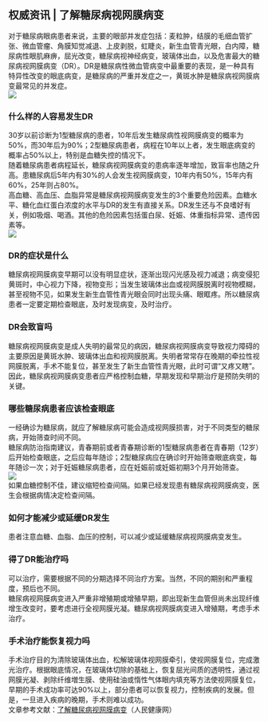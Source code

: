## 权威资讯 | 了解糖尿病视网膜病变  
对于糖尿病眼病患者来说，主要的眼部并发症包括：麦粒肿，结膜的毛细血管扩张、微血管瘤、角膜知觉减退、上皮剥脱，虹睫炎，新生血管青光眼，白内障，糖尿病性眼肌麻痹，屈光改变，糖尿病视神经病变，玻璃体出血，以及危害最大的糖尿病视网膜病变（DR）。DR是糖尿病性微血管病变中最重要的表现，是一种具有特异性改变的眼底病变，是糖尿病的严重并发症之一，黄斑水肿是糖尿病视网膜病变最常见的并发症。  
![](http://cdncms.v-keep.cn/wp-content/uploads/2019/12/timgfa.jpg)  
### 什么样的人容易发生DR  
30岁以前诊断为1型糖尿病的患者，10年后发生糖尿病性视网膜病变的概率为50%，而30年后为90%；2型糖尿病患者，病程在10年以上者，发生眼底病变的概率占50%以上，特别是血糖失控的情况下。  
随着糖尿病患者病程延长，糖尿病视网膜病变的患病率逐年增加，致盲率也随之升高。患糖尿病后5年内有30%的人会发生视网膜病变，10年内有50%，15年内有60%，25年则占80%。  
高血糖、高血压、血脂异常是糖尿病视网膜病变发生的3个重要危险因素。血糖水平、糖化血红蛋白浓度的水平与DR的发生有直接关系。DR发生还与不良嗜好有关，例如吸烟、喝酒。其他的危险因素包括蛋白尿、妊娠、体重指标异常、遗传因素等。  
![](http://cdncms.v-keep.cn/wp-content/uploads/2019/12/timgfef-1024x723.jpg)  
### DR的症状是什么  
糖尿病视网膜病变早期可以没有明显症状，逐渐出现闪光感及视力减退；病变侵犯黄斑时，中心视力下降，视物变形；当发生玻璃体出血或视网膜脱离时视物模糊，甚至视物不见，如果发生新生血管性青光眼会同时出现头痛、眼眶疼。所以糖尿病患者一定要定期检查眼底，及时发现病变，及时治疗。  
### DR会致盲吗  
糖尿病视网膜病变是成人失明的最常见的病因，糖尿病视网膜病变导致视力障碍的主要原因是黄斑水肿、玻璃体出血和视网膜脱离。失明者常常存在晚期的牵拉性视网膜脱离，手术不能复位，甚至发生了新生血管性青光眼，此时可谓“又疼又瞎”。因此，糖尿病视网膜病变患者应严格控制血糖，早期发现和早期治疗是预防失明的关键。  
### 哪些糖尿病患者应该检查眼底  
一经确诊为糖尿病，就应了解糖尿病可能会造成视网膜损害，对于不同类型的糖尿病，开始筛查时间不同。  
糖尿病防治指南建议，青春期前或者青春期诊断的1型糖尿病患者在青春期（12岁）后开始检查眼底，之后应每年随诊；2型糖尿病应在确诊时开始筛查眼底病变，每年随诊一次；对于妊娠糖尿病患者，应在妊娠前或妊娠初期3个月开始筛查。  
![](http://cdncms.v-keep.cn/wp-content/uploads/2019/12/timgwd.jpg)  
如果血糖控制不佳，建议缩短检查间隔。如果已经发现患有糖尿病视网膜病变，医生会根据病情决定检查间隔。  
### 如何才能减少或延缓DR发生  
患者注意血糖、血脂、血压的控制，可以减少或延缓糖尿病视网膜病变发生。  
### 得了DR能治疗吗  
可以治疗，需要根据不同的分期选择不同治疗方案。当然，不同的期别和严重程度，预后也不同。  
糖尿病视网膜病变进入严重非增殖期或增殖早期，即出现新生血管但尚未出现纤维增生改变时，要考虑进行全视网膜光凝。糖尿病视网膜病变进入增殖期，考虑手术治疗。  
### 手术治疗能恢复视力吗  
手术治疗目的为清除玻璃体出血，松解玻璃体视网膜牵引，使视网膜复位，完成激光治疗。根据眼底情况，在玻璃体切除的基础上，恢复屈光间质的透明性，通过视网膜光凝、剥除纤维増生膜、使用硅油或惰性气体眼内填充等方法使视网膜复位，早期的手术成功率可达90%以上，部分患者可以恢复视力，控制疾病的发展。但是，一旦进入疾病的晚期，手术则难以成功。  
文章参考文献：<a href="http://health.people.com.cn/n1/2019/0606/c14739-31122949.html">了解糖尿病视网膜病变</a>（人民健康网）  
